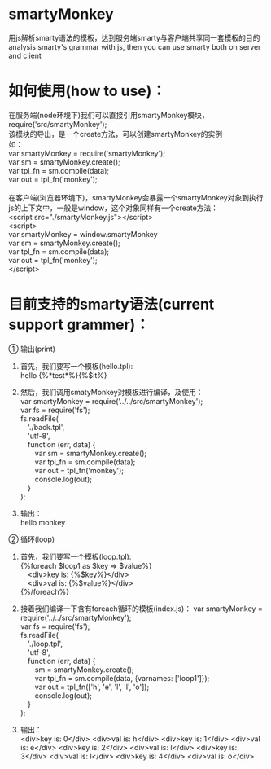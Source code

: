 # smartyMonkey
用js解析smarty语法的模板，达到服务端smarty与客户端共享同一套模板的目的<br/>
analysis smarty's grammar with js, then you can use smarty both on server and client

# 如何使用(how to use)：
在服务端(node环境下)我们可以直接引用smartyMonkey模块，require('src/smartyMonkey');<br/>
该模块的导出，是一个create方法，可以创建smartyMonkey的实例<br/>
如：<br/>
var smartyMonkey = require('smartyMonkey');<br/>
var sm = smartyMonkey.create();<br/>
var tpl_fn = sm.compile(data);<br/>
var out = tpl_fn('monkey');<br/>
<br/>
在客户端(浏览器环境下)，smartyMonkey会暴露一个smartyMonkey对象到执行js的上下文中，一般是window，这个对象同样有一个create方法：<br/>
&#60;script src=&#34;.&#47;smartyMonkey.js&#34;&#62;&#60;&#47;script&#62;<br/>
&#60;script&#62;<br/>
var smartyMonkey = window.smartyMonkey<br/>
var sm = smartyMonkey.create();<br/>
var tpl_fn = sm.compile(data);<br/>
var out = tpl_fn('monkey');<br/>
&#60;&#47;script&#62;


# 目前支持的smarty语法(current support grammer)：
① 输出(print)<br/>
1. 首先，我们要写一个模板(hello.tpl):<br/>
    hello {%\*test\*%}{%$it%}

2. 然后，我们调用smatyMonkey对模板进行编译，及使用：<br/>
var smartyMonkey = require('../../src/smartyMonkey');<br/>
var fs = require('fs');<br/>
fs.readFile(<br/>
&emsp;'./back.tpl',<br/>
&emsp;'utf-8',<br/>
&emsp;function (err, data) {<br/>
&emsp;&emsp;var sm = smartyMonkey.create();<br/>
&emsp;&emsp;var tpl_fn = sm.compile(data);<br/>
&emsp;&emsp;var out = tpl_fn('monkey');<br/>
&emsp;&emsp;console.log(out);<br/>
&emsp;}<br/>
);<br/>


3. 输出：<br/>
hello monkey

② 循环(loop)<br/>
1. 首先，我们要写一个模板(loop.tpl):<br/>
{%foreach $loop1 as $key => $value%}<br/>
&emsp;&lt;div&gt;key is: {%$key%}&lt;/div&gt;<br/>
&emsp;&lt;div&gt;val is: {%$value%}&lt;/div&gt;<br/>
{%/foreach%}<br/>

2. 接着我们编译一下含有foreach循环的模板(index.js)：
var smartyMonkey = require('../../src/smartyMonkey');<br/>
var fs = require('fs');<br/>
fs.readFile(<br/>
&emsp;'./loop.tpl',<br/>
&emsp;'utf-8',<br/>
&emsp;function (err, data) {<br/>
&emsp;&emsp;sm = smartyMonkey.create();<br/>
&emsp;&emsp;var tpl_fn = sm.compile(data, {varnames: ['loop1']});<br/>
&emsp;&emsp;var out = tpl_fn(['h', 'e', 'l', 'l', 'o']);<br/>
&emsp;&emsp;console.log(out);<br/>
&emsp;}<br/>
);<br/>

3. 输出：<br/>
&#60;div&#62;key is: 0&#60;&#47;div&#62; &#60;div&#62;val is: h&#60;&#47;div&#62; &#60;div&#62;key is: 1&#60;&#47;div&#62; &#60;div&#62;val is: e&#60;&#47;div&#62; &#60;div&#62;key is: 2&#60;&#47;div&#62; &#60;div&#62;val is: l&#60;&#47;div&#62; &#60;div&#62;key is: 3&#60;&#47;div&#62; &#60;div&#62;val is: l&#60;&#47;div&#62; &#60;div&#62;key is: 4&#60;&#47;div&#62; &#60;div&#62;val is: o&#60;&#47;div&#62;
